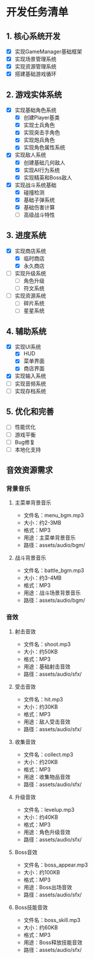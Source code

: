 # 开发任务清单

## 1. 核心系统开发
- [x] 实现GameManager基础框架
- [x] 实现场景管理系统
- [x] 实现资源管理系统
- [x] 搭建基础游戏循环

## 2. 游戏实体系统
- [x] 实现基础角色系统
  - [x] 创建Player基类
  - [x] 实现士兵角色
  - [x] 实现突击手角色
  - [x] 实现炮兵角色
  - [x] 实现角色属性系统
- [x] 实现敌人系统
  - [x] 创建基础几何敌人
  - [x] 实现AI行为系统
  - [x] 实现精英和Boss敌人
- [x] 实现战斗系统基础
  - [x] 碰撞检测
  - [x] 基础子弹系统
  - [x] 基础伤害计算
  - [ ] 高级战斗特性

## 3. 进度系统
- [x] 实现商店系统
  - [x] 临时商店
  - [x] 永久商店
- [ ] 实现升级系统
  - [ ] 角色升级
  - [ ] 符文系统
- [ ] 实现资源系统
  - [ ] 碎片系统
  - [ ] 星星系统

## 4. 辅助系统
- [x] 实现UI系统
  - [x] HUD
  - [x] 菜单界面
  - [x] 商店界面
- [x] 实现输入系统
- [ ] 实现音频系统
- [ ] 实现存档系统

## 5. 优化和完善
- [ ] 性能优化
- [ ] 游戏平衡
- [ ] Bug修复
- [ ] 本地化支持

## 音效资源需求
### 背景音乐
1. 主菜单背景音乐
   - 文件名：menu_bgm.mp3
   - 大小：约2-3MB
   - 格式：MP3
   - 用途：主菜单背景音乐
   - 路径：assets/audio/bgm/

2. 战斗背景音乐
   - 文件名：battle_bgm.mp3
   - 大小：约3-4MB
   - 格式：MP3
   - 用途：战斗场景背景音乐
   - 路径：assets/audio/bgm/

### 音效
1. 射击音效
   - 文件名：shoot.mp3
   - 大小：约50KB
   - 格式：MP3
   - 用途：基础射击音效
   - 路径：assets/audio/sfx/

2. 受击音效
   - 文件名：hit.mp3
   - 大小：约30KB
   - 格式：MP3
   - 用途：敌人受击音效
   - 路径：assets/audio/sfx/

3. 收集音效
   - 文件名：collect.mp3
   - 大小：约20KB
   - 格式：MP3
   - 用途：收集物品音效
   - 路径：assets/audio/sfx/

4. 升级音效
   - 文件名：levelup.mp3
   - 大小：约40KB
   - 格式：MP3
   - 用途：角色升级音效
   - 路径：assets/audio/sfx/

5. Boss音效
   - 文件名：boss_appear.mp3
   - 大小：约100KB
   - 格式：MP3
   - 用途：Boss出场音效
   - 路径：assets/audio/sfx/

6. Boss技能音效
   - 文件名：boss_skill.mp3
   - 大小：约60KB
   - 格式：MP3
   - 用途：Boss释放技能音效
   - 路径：assets/audio/sfx/
